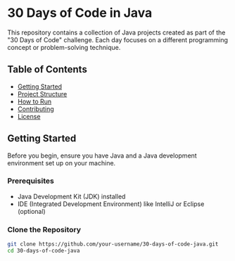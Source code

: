 # 30 Days of Code in Java

This repository contains a collection of Java projects created as part of the "30 Days of Code" challenge. Each day focuses on a different programming concept or problem-solving technique.

## Table of Contents

- [Getting Started](#getting-started)
- [Project Structure](#project-structure)
- [How to Run](#how-to-run)
- [Contributing](#contributing)
- [License](#license)

## Getting Started

Before you begin, ensure you have Java and a Java development environment set up on your machine.

### Prerequisites

- Java Development Kit (JDK) installed
- IDE (Integrated Development Environment) like IntelliJ or Eclipse (optional)

### Clone the Repository

```bash
git clone https://github.com/your-username/30-days-of-code-java.git
cd 30-days-of-code-java

